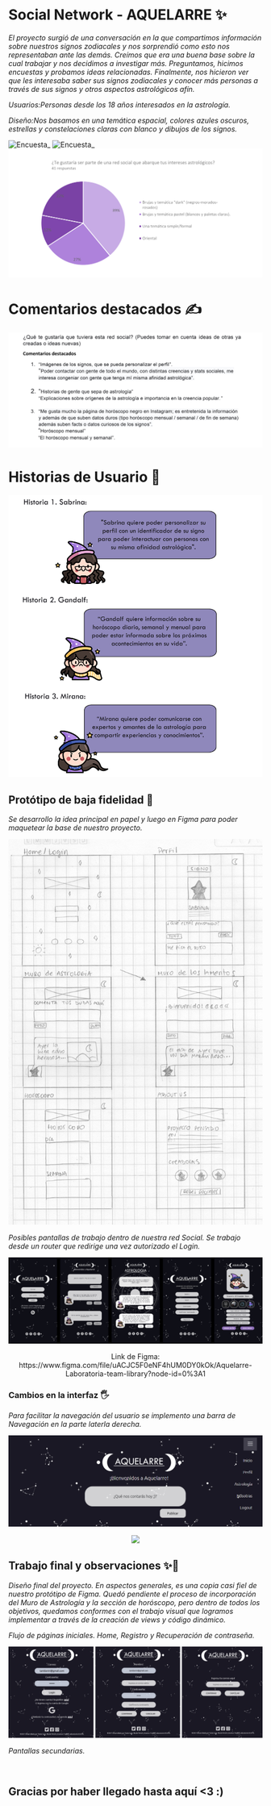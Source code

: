 # Social Network - AQUELARRE ✨

_El proyecto surgió de una conversación en la que compartimos información sobre nuestros signos zodiacales y nos sorprendió como esto nos representaban ante las demás. Creímos que era una buena base sobre la cual trabajar y nos decidimos a investigar más. Preguntamos, hicimos encuestas y probamos ideas relacionadas. Finalmente, nos hicieron ver que les interesaba saber sus signos zodiacales y conocer más personas a través de sus signos y otros aspectos astrológicos afín._

_Usuarios:Personas desde los 18 años interesados en la astrología._

_Diseño:Nos basamos en una temática espacial, colores azules oscuros, estrellas y constelaciones claras con blanco y dibujos de los signos._

![Encuesta_](https://github.com/NicoPerisic/SCL016-social-network/blob/master/src/images/Página1.jpg)
![Encuesta_](https://github.com/NicoPerisic/SCL016-social-network/blob/master/src/images/Página2.jpg)
![Encuesta_](https://github.com/NicoPerisic/SCL016-social-network/blob/master/src/images/Pagina4.jpg)

# Comentarios destacados ✍

![Encuesta_](https://github.com/NicoPerisic/SCL016-social-network/blob/master/src/images/Pagina3.jpg)

# Historias de Usuario 👀

![Historia_](https://github.com/NicoPerisic/SCL016-social-network/blob/master/src/images/Pagina5.jpg)


## Protótipo de baja fidelidad 🙌

_Se desarrollo la idea principal en papel y luego en Figma para poder maquetear la base de nuestro proyecto._

![Boceto en papel](https://github.com/NicoPerisic/SCL016-social-network/blob/master/src/images/BajaFidelidad.jpg)

_Posibles pantallas de trabajo dentro de nuestra red Social. Se trabajo desde un router que redirige una vez autorizado el Login._

![Figma protótipo Pantallas 1](https://github.com/NicoPerisic/SCL016-social-network/blob/master/src/images/Figma.jpg)


<div align="center">Link de Figma: https://www.figma.com/file/uACJC5F0eNF4hUM0DY0kOk/Aquelarre-Laboratoria-team-library?node-id=0%3A1</div>

### Cambios en la interfaz 🖐

_Para facilitar la navegación del usuario se implemento una barra de Navegación en la parte laterla derecha._

<p align="center"><img src="https://github.com/NicoPerisic/SCL016-social-network/blob/master/src/images/BarraNav.jpg"></p>
<p align="center"><img src="https://github.com/NicoPerisic/SCL016-social-network/blob/master/src/images/CódigoNav.png"></p>



## Trabajo final y observaciones ✨💖

_Diseño final del proyecto. En aspectos generales, es una copia casi fiel de nuestro protótipo de Figma. Quedó pendiente el proceso de incorporación del Muro de Astrología y la sección de horóscopo, pero dentro de todos los objetivos, quedamos conformes con el trabajo visual que logramos implementar a través de la creación de views y código dinámico._

_Flujo de páginas iniciales. Home, Registro y Recuperación de contraseña._ 

<p align="center"><img src="https://github.com/NicoPerisic/SCL016-social-network/blob/master/src/images/PantallasPrincipales.png"></p>

_Pantallas secundarias._ 

<p align="center"><img src=""></p>


## Gracias por haber llegado hasta aquí <3 :)
